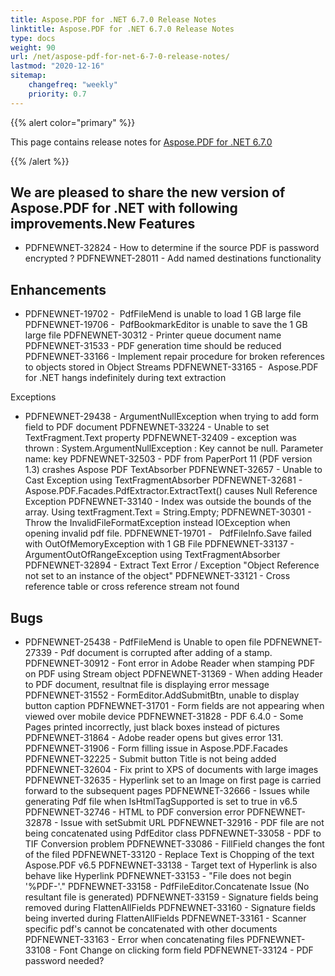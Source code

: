 ```yaml
---
title: Aspose.PDF for .NET 6.7.0 Release Notes
linktitle: Aspose.PDF for .NET 6.7.0 Release Notes
type: docs
weight: 90
url: /net/aspose-pdf-for-net-6-7-0-release-notes/
lastmod: "2020-12-16"
sitemap:
    changefreq: "weekly"
    priority: 0.7
---
```


{{% alert color="primary" %}}

This page contains release notes for [Aspose.PDF for .NET 6.7.0](http://www.aspose.com/downloads/pdf/net/new-releases/aspose.pdf-for-.net-6.7.0/)

{{% /alert %}}
## **We are pleased to share the new version of Aspose.PDF for .NET with following improvements.New Features**
- PDFNEWNET-32824 - How to determine if the source PDF is password encrypted ?
  PDFNEWNET-28011 - Add named destinations functionality
## **Enhancements**
- PDFNEWNET-19702 -  PdfFileMend is unable to load 1 GB large file
  PDFNEWNET-19706 -  PdfBookmarkEditor is unable to save the 1 GB large file
  PDFNEWNET-30312 - Printer queue document name
  PDFNEWNET-31533 - PDF generation time should be reduced
  PDFNEWNET-33166 - Implement repair procedure for broken references to objects stored in Object Streams
  PDFNEWNET-33165 -  Aspose.PDF for .NET hangs indefinitely during text extraction

Exceptions

- PDFNEWNET-29438 - ArgumentNullException when trying to add form field to PDF document
  PDFNEWNET-33224 - Unable to set TextFragment.Text property
  PDFNEWNET-32409 - exception was thrown : System.ArgumentNullException : Key cannot be null. Parameter name: key
  PDFNEWNET-32503 - PDF from PaperPort 11 (PDF version 1.3) crashes Aspose PDF TextAbsorber
  PDFNEWNET-32657 - Unable to Cast Exception using TextFragmentAbsorber
  PDFNEWNET-32681 - Aspose.PDF.Facades.PdfExtractor.ExtractText() causes Null Reference Exception
  PDFNEWNET-33140 - Index was outside the bounds of the array. Using textFragment.Text = String.Empty;
  PDFNEWNET-30301 - Throw the InvalidFileFormatException instead IOException when opening invalid pdf file.
  PDFNEWNET-19701 -   PdfFileInfo.Save failed with OutOfMemoryException with 1 GB File
  PDFNEWNET-33137 - ArgumentOutOfRangeException using TextFragmentAbsorber
  PDFNEWNET-32894 - Extract Text Error / Exception "Object Reference not set to an instance of the object"
  PDFNEWNET-33121 - Cross reference table or cross reference stream not found
## **Bugs**
- PDFNEWNET-25438 - PdfFileMend is Unable to open file
  PDFNEWNET-27339 - Pdf document is corrupted after adding of a stamp.
  PDFNEWNET-30912 - Font error in Adobe Reader when stamping PDF on PDF using Stream object
  PDFNEWNET-31369 - When adding Header to PDF document, resultnat file is displaying error message
  PDFNEWNET-31552 - FormEditor.AddSubmitBtn, unable to display button caption
  PDFNEWNET-31701 - Form fields are not appearing when viewed over mobile device
  PDFNEWNET-31828 - PDF 6.4.0 - Some Pages printed incorrectly, just black boxes instead of pictures
  PDFNEWNET-31864 - Adobe reader opens but gives error 131.
  PDFNEWNET-31906 - Form filling issue in Aspose.PDF.Facades
  PDFNEWNET-32225 - Submit button Title is not being added
  PDFNEWNET-32604 - Fix print to XPS of documents with large images
  PDFNEWNET-32635 - Hyperlink set to an Image on first page is carried forward to the subsequent pages
  PDFNEWNET-32666 - Issues while generating Pdf file when IsHtmlTagSupported is set to true in v6.5
  PDFNEWNET-32746 - HTML to PDF conversion error
  PDFNEWNET-32878 - Issue with setSubmit URL
  PDFNEWNET-32916 - PDF file are not being concatenated using PdfEditor class
  PDFNEWNET-33058 - PDF to TIF Conversion problem
  PDFNEWNET-33086 - FillField changes the font of the filed
  PDFNEWNET-33120 - Replace Text is Chopping of the text Aspose.PDF v6.5
  PDFNEWNET-33138 - Target text of Hyperlink is also behave like Hyperlink
  PDFNEWNET-33153 - "File does not begin '%PDF-'."
  PDFNEWNET-33158 - PdfFileEditor.Concatenate Issue (No resultant file is generated)
  PDFNEWNET-33159 - Signature fields being removed during FlattenAllFields
  PDFNEWNET-33160 - Signature fields being inverted during FlattenAllFields
  PDFNEWNET-33161 - Scanner specific pdf's cannot be concatenated with other documents
  PDFNEWNET-33163 - Error when concatenating files
  PDFNEWNET-33108 - Font Change on clicking form field
  PDFNEWNET-33124 - PDF password needed?
